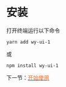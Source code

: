 # 安装

打开终端运行以下命令

```
yarn add wy-ui-1
```

或

```
npm install wy-ui-1
```

下一节：[<font color=#ff6721>开始使用</font>](#/doc/start)
